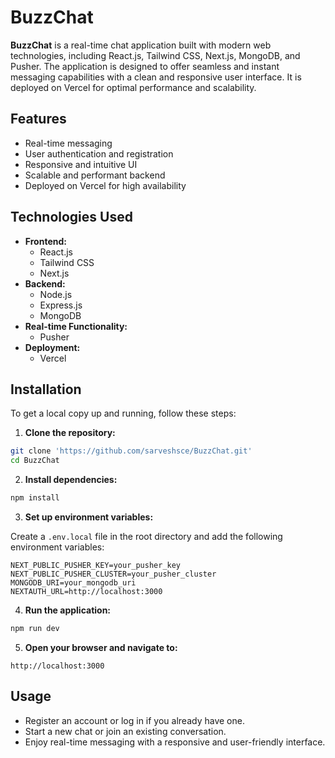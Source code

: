 
# BuzzChat

**BuzzChat** is a real-time chat application built with modern web technologies, including React.js, Tailwind CSS, Next.js, MongoDB, and Pusher. The application is designed to offer seamless and instant messaging capabilities with a clean and responsive user interface. It is deployed on Vercel for optimal performance and scalability.


## Features

- Real-time messaging
- User authentication and registration
- Responsive and intuitive UI
- Scalable and performant backend
- Deployed on Vercel for high availability

## Technologies Used

- **Frontend:**
  - React.js
  - Tailwind CSS
  - Next.js
- **Backend:**
  - Node.js
  - Express.js
  - MongoDB
- **Real-time Functionality:**
  - Pusher
- **Deployment:**
  - Vercel

## Installation

To get a local copy up and running, follow these steps:

1. **Clone the repository:**

```bash
git clone 'https://github.com/sarveshsce/BuzzChat.git'
cd BuzzChat
```

2. **Install dependencies:**

```bash
npm install
```

3. **Set up environment variables:**

Create a `.env.local` file in the root directory and add the following environment variables:

```env
NEXT_PUBLIC_PUSHER_KEY=your_pusher_key
NEXT_PUBLIC_PUSHER_CLUSTER=your_pusher_cluster
MONGODB_URI=your_mongodb_uri
NEXTAUTH_URL=http://localhost:3000
```

4. **Run the application:**

```bash
npm run dev
```

5. **Open your browser and navigate to:**

```
http://localhost:3000
```

## Usage

- Register an account or log in if you already have one.
- Start a new chat or join an existing conversation.
- Enjoy real-time messaging with a responsive and user-friendly interface.

